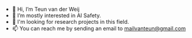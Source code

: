 
- 👋 Hi, I’m Teun van der Weij
- 👀 I’m mostly interested in AI Safety.  
- :necktie: I'm looking for research projects in this field.
- 📫 You can reach me by sending an email to mailvanteun@gmail.com

